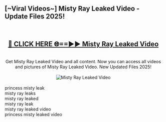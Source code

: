 <h2>[~Viral Videos~] Misty Ray Leaked Video - Update Files 2025!</h2>
<br>
<div align="center">
<h2><a href="https://betterlinks.top/A2PfLJ" rel="nofollow">🔴 CLICK HERE 🌐==►► Misty Ray Leaked Video</a></h2>
<br>
Get Misty Ray Leaked Video and all content. Now you can access all videos and pictures of Misty Ray Leaked Video. New Updated Files 2025!
<br>
<br>
<a href="https://betterlinks.top/A2PfLJ" rel="nofollow" data-target="animated-image.originalLink"><img src="https://i.ibb.co.com/WyWwxjT/player-gif2.gif" alt="Misty Ray Leaked Video" style="max-width: 100%; display: inline-block;" data-target="animated-image.originalImage"></a>
</div>
<br>
princess misty leak<br>
misty ray leaks<br>
misty ray leaked<br>
misty ray leak<br>
misty ray leaked video<br>
princess misty leaked video